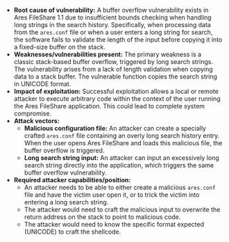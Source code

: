- **Root cause of vulnerability:** A buffer overflow vulnerability exists in Ares FileShare 1.1 due to insufficient bounds checking when handling long strings in the search history. Specifically, when processing data from the `ares.conf` file or when a user enters a long string for search, the software fails to validate the length of the input before copying it into a fixed-size buffer on the stack.
- **Weaknesses/vulnerabilities present:** The primary weakness is a classic stack-based buffer overflow, triggered by long search strings. The vulnerability arises from a lack of length validation when copying data to a stack buffer. The vulnerable function copies the search string in UNICODE format.
- **Impact of exploitation:** Successful exploitation allows a local or remote attacker to execute arbitrary code within the context of the user running the Ares FileShare application. This could lead to complete system compromise.
- **Attack vectors:**
    - **Malicious configuration file:** An attacker can create a specially crafted `ares.conf` file containing an overly long search history entry. When the user opens Ares FileShare and loads this malicious file, the buffer overflow is triggered.
    - **Long search string input:** An attacker can input an excessively long search string directly into the application, which triggers the same buffer overflow vulnerability.
- **Required attacker capabilities/position:**
    - An attacker needs to be able to either create a malicious `ares.conf` file and have the victim user open it, or to trick the victim into entering a long search string.
    - The attacker would need to craft the malicious input to overwrite the return address on the stack to point to malicious code.
    - The attacker would need to know the specific format expected (UNICODE) to craft the shellcode.